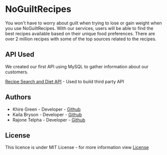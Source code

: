 # NoGuiltRecipes

You won't have to worry about guilt when trying to lose or gain weight when you use NoGuiltRecipes. With our services, users will be able to find the best recipes available based on their unique food preferences. There are over 2 million recipes with some of the top sources related to the recipes. 

## API Used

We created our first API using MySQL to gather information about our customers.

[Recipe Search and Diet API](https://rapidapi.com/edamam/api/recipe-search-and-diet) - Used to build third party API




## Authors

- Khire Green - Developer - [Github](https://github.com/KhireGreen)
- Kaila Bryson - Developer - [Github](https://github.com/Blu3L3gend)
- Rajone Telpha - Developer - [Github](https://github.com/TelRay701)

## License

This licence is under MIT License - for more information view [License](https://github.com/KhireGreen/NoGuiltRecipes/blob/main/LICENSE)
